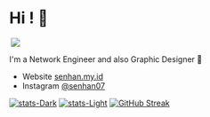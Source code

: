 # Hi ! 👋

<div style="display: flex; justify-content: space-between;">
  <a href="https://discord.com/users/288949391748759553">
    <img align="right" src="https://lanyard.cnrad.dev/api/288949391748759553?idleMessage=Probably%20doing%20something%20else...&bg=0d1117"/>
  </a>
</div>

I'm a Network Engineer and also Graphic Designer 👀 
- Website [senhan.my.id](https://senhan.my.id/)
- Instagram [@senhan07](https://instagram.com/senhan07)

[![stats-Dark](https://github-readme-stats.vercel.app/api?username=senhan07&show_icons=true&show_icons=true&hide_border=true&show=reviews,prs_merged,prs_merged_percentage&custom_title=My%20Stats&theme=github_dark#gh-dark-mode-only)](https://github.com/senhan07#gh-dark-mode-only)
[![stats-Light](https://github-readme-stats.vercel.app/api?username=senhan07&show_icons=true&show_icons=true&hide_border=true&show=reviews,prs_merged,prs_merged_percentage&custom_title=My%20Stats&theme=swift#gh-light-mode-only)](https://github.com/senhan07#gh-light-mode-only)
[![GitHub Streak](https://streak-stats.demolab.com?user=senhan07&theme=transparent&hide_border=true&date_format=j%20M%5B%20Y%5D&mode=weekly&stroke=4B8DDA&sideNums=4B8DDA&dates=89DDFF&currStreakNum=89DDFF&ring=4B8DDA&currStreakLabel=89DDFF&sideLabels=4B8DDA&fire=4B8DDA)](https://git.io/streak-stats)
